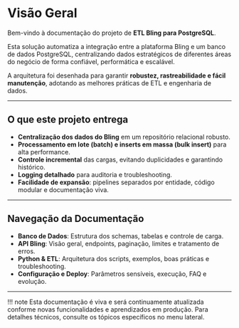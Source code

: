 # Visão Geral

Bem-vindo à documentação do projeto de **ETL Bling para PostgreSQL**.

Esta solução automatiza a integração entre a plataforma Bling e um banco de dados PostgreSQL, centralizando dados estratégicos de diferentes áreas do negócio de forma confiável, performática e escalável.

A arquitetura foi desenhada para garantir **robustez, rastreabilidade e fácil manutenção**, adotando as melhores práticas de ETL e engenharia de dados.

---

## O que este projeto entrega

- **Centralização dos dados do Bling** em um repositório relacional robusto.
- **Processamento em lote (batch) e inserts em massa (bulk insert)** para alta performance.
- **Controle incremental** das cargas, evitando duplicidades e garantindo histórico.
- **Logging detalhado** para auditoria e troubleshooting.
- **Facilidade de expansão**: pipelines separados por entidade, código modular e documentação viva.

---

## Navegação da Documentação

- **Banco de Dados**: Estrutura dos schemas, tabelas e controle de carga.
- **API Bling**: Visão geral, endpoints, paginação, limites e tratamento de erros.
- **Python & ETL**: Arquitetura dos scripts, exemplos, boas práticas e troubleshooting.
- **Configuração e Deploy**: Parâmetros sensíveis, execução, FAQ e evolução.

---

!!! note
    Esta documentação é viva e será continuamente atualizada conforme novas funcionalidades e aprendizados em produção. Para detalhes técnicos, consulte os tópicos específicos no menu lateral.
